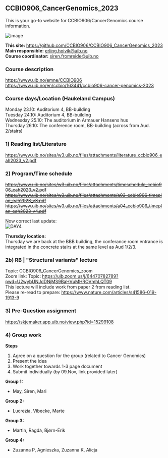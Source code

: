 ## CCBIO906_CancerGenomics_2023
This is your go-to website for CCBIO906/CancerGenomics course information. 
    
![image](https://github.com/CCBIO906/CCBIO906_CancerGenomics_2023/assets/147002279/74e24652-2f04-43ac-baa0-dc2616ccf58e)

**This site:** https://github.com/CCBIO906/CCBIO906_CancerGenomics_2023     
**Main responsible:** erling.hoivik@uib.no   
**Course coordinator:** siren.fromreide@uib.no

### Course description
https://www.uib.no/emne/CCBIO906     
https://www.uib.no/en/ccbio/163441/ccbio906-cancer-genomics-2023   

### Course days/Location (Haukeland Campus)    
Monday 23.10: Auditorium 4, BB-building    
Tuesday 24.10: Auditorium 4, BB-building     
Wednesday 25.10: The auditorium in Armauer Hansens hus     
Thursday 26.10: The conference room, BB-building (across from Aud. 2/stairs)       

### 1) Reading list/Literature
https://www.uib.no/sites/w3.uib.no/files/attachments/literature_ccbio906_eah2023_v2.pdf      

### 2) Program/Time schedule
~~https://www.uib.no/sites/w3.uib.no/files/attachments/timeschedule_ccbio906_eah2023_v2.pdf~~       
~~https://www.uib.no/sites/w3.uib.no/files/attachments/a03_ccbio906_timeplan_eah2023_v3.pdf~~         
~~https://www.uib.no/sites/w3.uib.no/files/attachments/a04_ccbio906_timeplan_eah2023_v4.pdf~~   

Now correct last update:   
![DAY4](https://github.com/CCBIO906/CCBIO906_CancerGenomics_2023/assets/147002279/170b514f-7d17-4c77-94e7-e2f06acddcf0)

**Thursday location:**     
Thursday we are back at the BBB building, the conferance room entrance is integrated in the concrete stairs at the same level as Aud 1/2/3.

### 2b) RB | "Structural variants" lecture
Topic: CCBIO906_CancerGenomics_zoom     
Zoom link: Topic: https://uib.zoom.us/j/64470782789?pwd=U2wybUNJdDNjMS9BaHVuMHROVmhLQT09            
This lecture will include work from paper 2 from reading list.         
Please re-read to prepare: https://www.nature.com/articles/s41586-019-1913-9          

### 3) Pre-Question assignment
https://skjemaker.app.uib.no/view.php?id=15299108     

### 4) Group work
**Steps**    
1) Agree on a question for the group (related to Cancer Genomics)       
2) Present the idea 
3) Work together towards 1-3 page document   
4) Submit individually (by 09.Nov, link provided later)

**Group 1:**                              
- May, Siren, Mari
             
**Group 2:**                  
- Lucrezia, Vibecke, Marte
        
**Group 3:**                 
- Martin, Ragda, Bjørn-Erik
       
**Group 4:**            
- Zuzanna P, Agnieszka, Zuzanna K, Alicja
   







      
